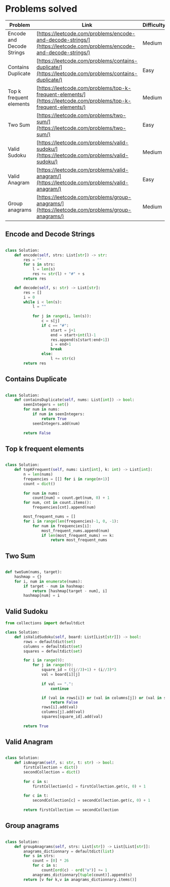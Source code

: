 # Problems solved

| Problem | Link | Difficulty |
|---------|------|------------|
| Encode and Decode Strings | [https://leetcode.com/problems/encode-and-decode-strings/](https://leetcode.com/problems/encode-and-decode-strings/) | Medium |
| Contains Duplicate | [https://leetcode.com/problems/contains-duplicate/](https://leetcode.com/problems/contains-duplicate/) | Easy |
| Top k frequent elements | [https://leetcode.com/problems/top-k-frequent-elements/](https://leetcode.com/problems/top-k-frequent-elements/) | Medium |
| Two Sum | [https://leetcode.com/problems/two-sum/](https://leetcode.com/problems/two-sum/) | Easy |
| Valid Sudoku | [https://leetcode.com/problems/valid-sudoku/](https://leetcode.com/problems/valid-sudoku/) | Medium |
| Valid Anagram | [https://leetcode.com/problems/valid-anagram/](https://leetcode.com/problems/valid-anagram/) | Easy |
| Group anagrams | [https://leetcode.com/problems/group-anagrams/](https://leetcode.com/problems/group-anagrams/) | Medium |

## Encode and Decode Strings

```py

class Solution:
    def encode(self, strs: List[str]) -> str:
        res = ""
        for s in strs:
            l = len(s)
            res += str(l) + "#" + s
        return res

    def decode(self, s: str) -> List[str]:
        res = []
        i = 0
        while i < len(s):
            l = ""
           
            for j in range(i, len(s)):
                c = s[j]
                if c == "#":
                    start = j+1
                    end = start+int(l)-1
                    res.append(s[start:end+1])
                    i = end+1
                    break
                else:
                    l += str(c)
        return res
```

## Contains Duplicate

```py

class Solution:
    def containsDuplicate(self, nums: List[int]) -> bool:
        seenIntegers = set()
        for num in nums:
            if num in seenIntegers:
                return True
            seenIntegers.add(num)
        
        return False
```

## Top k frequent elements

```py

class Solution:
    def topKFrequent(self, nums: List[int], k: int) -> List[int]:
        n = len(nums)
        frequencies = [[] for i in range(n+1)]
        count = dict()
        
        for num in nums:
            count[num] = count.get(num, 0) + 1
        for num, cnt in count.items():
            frequencies[cnt].append(num)

        most_frequent_nums = []
        for i in range(len(frequencies)-1, 0, -1):
            for num in frequencies[i]:
                most_frequent_nums.append(num)
                if len(most_frequent_nums) == k: 
                    return most_frequent_nums
```

## Two Sum

```py

def twoSum(nums, target):
    hashmap = {}
    for i, num in enumerate(nums):
        if target - num in hashmap:
            return [hashmap[target - num], i]
        hashmap[num] = i

```

## Valid Sudoku

```py
from collections import defaultdict

class Solution:
    def isValidSudoku(self, board: List[List[str]]) -> bool:
        rows = defaultdict(set)
        columns = defaultdict(set)
        squares = defaultdict(set)

        for i in range(9):
            for j in range(9):
                square_id = ((j//3)+1) + (i//3)*3
                val = board[i][j]
                
                if val == ".":
                    continue

                if (val in rows[i]) or (val in columns[j]) or (val in squares[square_id]):
                    return False
                rows[i].add(val)
                columns[j].add(val)
                squares[square_id].add(val)
        
        return True
```

## Valid Anagram

```py

class Solution:
    def isAnagram(self, s: str, t: str) -> bool:
        firstCollection = dict()
        secondCollection = dict()
        
        for c in s:
            firstCollection[c] = firstCollection.get(c, 0) + 1
        
        for c in t:
            secondCollection[c] = secondCollection.get(c, 0) + 1
        
        return firstCollection == secondCollection
```

## Group anagrams

```py

class Solution:
    def groupAnagrams(self, strs: List[str]) -> List[List[str]]:
        anagrams_dictionnary = defaultdict(list)
        for s in strs:
            count = [0] * 26
            for c in s:
                count[ord(c) - ord("a")] += 1
            anagrams_dictionnary[tuple(count)].append(s)       
        return [v for k,v in anagrams_dictionnary.items()]



```
